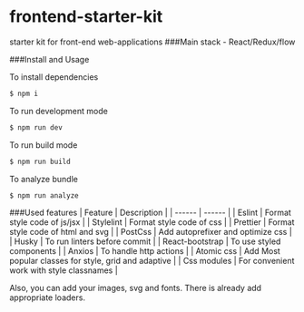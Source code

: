 # frontend-starter-kit
starter kit for front-end web-applications
###Main stack - React/Redux/flow

###Install and Usage

To install dependencies
```sh
$ npm i 
```
To run development mode
```sh
$ npm run dev
```
To run build mode
```sh
$ npm run build
```
To analyze bundle
```sh
$ npm run analyze
```

###Used features
| Feature | Description |
| ------ | ------ |
| Eslint | Format style code of js/jsx |
| Stylelint | Format style code of css |
| Prettier | Format style code of html and svg |
| PostCss | Add autoprefixer and optimize css |
| Husky | To run linters before commit |
| React-bootstrap | To use styled components |
| Anxios | To handle http actions |
| Atomic css | Add Most popular classes for style, grid and adaptive |
| Css modules | For convenient work with style classnames |

Also, you can add your images, svg and fonts. There is already add appropriate loaders.
